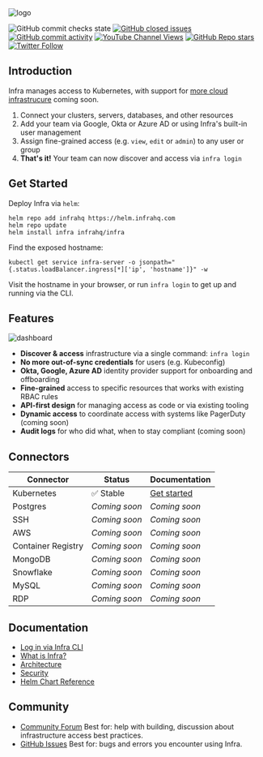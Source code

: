 <picture>
  <source media="(prefers-color-scheme: dark)" srcset="https://user-images.githubusercontent.com/251292/179096064-322cb0df-57dc-4d37-af49-d213dc0ad481.svg">
  <img alt="logo" src="https://user-images.githubusercontent.com/251292/179096065-7f7a9a1d-b072-4ee8-bf8a-c92c07a28e16.svg">
</picture>

![GitHub commit checks state](https://img.shields.io/github/checks-status/infrahq/infra/main?label=Build) [![GitHub closed issues](https://img.shields.io/github/issues-closed/infrahq/infra?color=green)](https://github.com/infrahq/infra/issues) [![GitHub commit activity](https://img.shields.io/github/commit-activity/m/infrahq/infra)](https://github.com/infrahq/infra/commits/main) [![YouTube Channel Views](https://img.shields.io/youtube/channel/views/UCft1MzQs2BJdW8BIUu6WJkw?style=social)](https://www.youtube.com/channel/UCft1MzQs2BJdW8BIUu6WJkw) [![GitHub Repo stars](https://img.shields.io/github/stars/infrahq/infra?style=social)](https://github.com/infrahq/infra/stargazers) [![Twitter Follow](https://img.shields.io/twitter/follow/infrahq?style=social)](https://twitter.com/infrahq)

## Introduction

Infra manages access to Kubernetes, with support for [more cloud infrastrucure](#connectors) coming soon.

1. Connect your clusters, servers, databases, and other resources
2. Add your team via Google, Okta or Azure AD or using Infra's built-in user management
3. Assign fine-grained access (e.g. `view`, `edit` or `admin`) to any user or group
4. **That's it!** Your team can now discover and access via `infra login`

## Get Started

Deploy Infra via `helm`:

```
helm repo add infrahq https://helm.infrahq.com
helm repo update
helm install infra infrahq/infra
```

Find the exposed hostname:

```
kubectl get service infra-server -o jsonpath="{.status.loadBalancer.ingress[*]['ip', 'hostname']}" -w
```

Visit the hostname in your browser, or run `infra login` to get up and running via the CLI.

## Features

![dashboard](https://user-images.githubusercontent.com/251292/179054958-cba0e177-dd35-42ea-ad28-a6c8a79e697a.png)

- **Discover & access** infrastructure via a single command: `infra login`
- **No more out-of-sync credentials** for users (e.g. Kubeconfig)
- **Okta, Google, Azure AD** identity provider support for onboarding and offboarding
- **Fine-grained** access to specific resources that works with existing RBAC rules
- **API-first design** for managing access as code or via existing tooling
- **Dynamic access** to coordinate access with systems like PagerDuty (coming soon)
- **Audit logs** for who did what, when to stay compliant (coming soon)

## Connectors

| Connector          | Status        | Documentation                                                 |
| ------------------ | ------------- | ------------------------------------------------------------- |
| Kubernetes         | ✅ Stable     | [Get started](https://infrahq.com/docs/connectors/kubernetes) |
| Postgres           | _Coming soon_ | _Coming soon_                                                 |
| SSH                | _Coming soon_ | _Coming soon_                                                 |
| AWS                | _Coming soon_ | _Coming soon_                                                 |
| Container Registry | _Coming soon_ | _Coming soon_                                                 |
| MongoDB            | _Coming soon_ | _Coming soon_                                                 |
| Snowflake          | _Coming soon_ | _Coming soon_                                                 |
| MySQL              | _Coming soon_ | _Coming soon_                                                 |
| RDP                | _Coming soon_ | _Coming soon_                                                 |

## Documentation

- [Log in via Infra CLI](https://infrahq.com/docs/configuration/logging-in)
- [What is Infra?](https://infrahq.com/docs/getting-started/what-is-infra)
- [Architecture](https://infrahq.com/docs/reference/architecture)
- [Security](https://infrahq.com/docs/reference/security)
- [Helm Chart Reference](https://infrahq.com/docs/reference/helm-reference)

## Community

- [Community Forum](https://github.com/infrahq/infra/discussions) Best for: help with building, discussion about infrastructure access best practices.
- [GitHub Issues](https://github.com/infrahq/infra/issues) Best for: bugs and errors you encounter using Infra.
